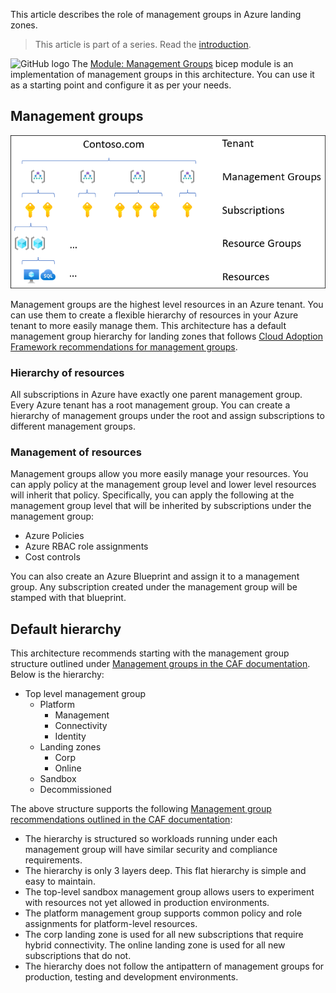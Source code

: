 This article describes the role of management groups in Azure landing zones.

> This article is part of a series. Read the [introduction](landing-zone-bicep-intro.yml).

![GitHub logo](../../../_images/github.png) The [Module: Management Groups](https://github.com/Azure/ALZ-Bicep/tree/main/infra-as-code/bicep/modules/managementGroups) bicep module is an implementation of management groups in this architecture. You can use it as a starting point and configure it as per your needs.

## Management groups

![Management Groups](images/management-groups.png)

Management groups are the highest level resources in an Azure tenant. You can use them to create a flexible hierarchy of resources in your Azure tenant to more easily manage them. This architecture has a default management group hierarchy for landing zones that follows [Cloud Adoption Framework recommendations for management groups](https://docs.microsoft.com/en-us/azure/cloud-adoption-framework/ready/landing-zone/design-area/resource-org-management-groups#management-group-recommendations).

### Hierarchy of resources

All subscriptions in Azure have exactly one parent management group. Every Azure tenant has a root management group. You can create a hierarchy of management groups under the root and assign subscriptions to different management groups.

### Management of resources

Management groups allow you more easily manage your resources. You can apply policy at the management group level and lower level resources will inherit that policy. Specifically, you can apply the following at the management group level that will be inherited by subscriptions under the management group:

- Azure Policies
- Azure RBAC role assignments
- Cost controls

You can also create an Azure Blueprint and assign it to a management group. Any subscription created under the management group will be stamped with that blueprint.

## Default hierarchy

This architecture recommends starting with the management group structure outlined under [Management groups in the CAF documentation](https://docs.microsoft.com/en-us/azure/cloud-adoption-framework/ready/landing-zone/design-area/resource-org-management-groups#management-groups-in-the-azure-landing-zone-accelerator). Below is the hierarchy:

- Top level management group
  - Platform
    - Management
    - Connectivity
    - Identity
  - Landing zones
    - Corp
    - Online
  - Sandbox
  - Decommissioned

The above structure supports the following [Management group recommendations outlined in the CAF documentation](https://docs.microsoft.com/en-us/azure/cloud-adoption-framework/ready/landing-zone/design-area/resource-org-management-groups#management-group-recommendations):

- The hierarchy is structured so workloads running under each management group will have similar security and compliance requirements. 
- The hierarchy is only 3 layers deep. This flat hierarchy is simple and easy to maintain.
- The top-level sandbox management group allows users to experiment with resources not yet allowed in production environments.
- The platform management group supports common policy and role assignments for platform-level resources.
- The corp landing zone is used for all new subscriptions that require hybrid connectivity. The online landing zone is used for all new subscriptions that do not.
- The hierarchy does not follow the antipattern of management groups for production, testing and development environments.